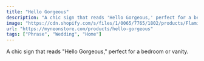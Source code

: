 ```yaml
---
title: "Hello Gorgeous"
description: "A chic sign that reads 'Hello Gorgeous,' perfect for a bedroom or vanity."
image: "https://cdn.shopify.com/s/files/1/0065/7765/1802/products/Flamingo-Pink-hellogorgeous.jpg?v=1652846912"
url: "https://myneonstore.com/products/hello-gorgeous"
tags: ["Phrase", "Wedding", "Home"]
---
```


A chic sign that reads "Hello Gorgeous," perfect for a bedroom or vanity.